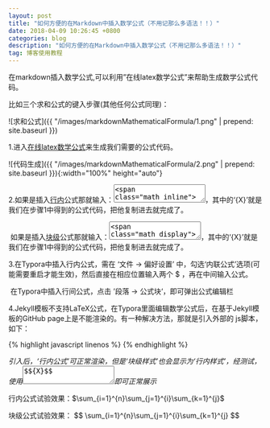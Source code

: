 ```yaml
---
layout: post
title: "如何方便的在Markdown中插入数学公式（不用记那么多语法！！）"
date: 2018-04-09 10:26:45 +0800
categories: blog
description: "如何方便的在Markdown中插入数学公式（不用记那么多语法！！）"
tag: 博客使用教程
---
```


在markdown插入数学公式,可以利用”在线latex数学公式”来帮助生成数学公式代码。

比如三个求和公式的键入步骤(其他任何公式同理)：

![求和公式]({{ "/images/markdownMathematicalFormula/1.png" | prepend: site.baseurl }})

1.进入[在线latex数学公式](http://latex.codecogs.com/eqneditor/editor.php)来生成我们需要的公式代码。

![代码生成]({{ "/images/markdownMathematicalFormula/2.png" | prepend: site.baseurl }}){:width="100%" height="auto"}

2.如果是插入<u>行内</u>公式那就输入：<textarea>${X}$</textarea>，其中的‘{X}’就是我们在步骤1中得到的公式代码，把他复制进去就完成了。

&nbsp;如果是插入<u>块级</u>公式那就输入：<textarea>$${X}$$</textarea>，其中的‘{X}’就是我们在步骤1中得到的公式代码，把他复制进去就完成了。

3.在Typora中插入行内公式，需在 ‘文件 -> 偏好设置’ 中，勾选‘内联公式’选项(可能需要重启才能生效)，然后直接在相应位置输入两个 $ ，再在中间输入公式。

&nbsp;在Typora中插入行间公式，点击 ’段落 -> 公式块‘，即可弹出公式编辑栏

4.Jekyll模板不支持LaTeX公式，在Typora里面编辑数学公式后，在基于Jekyll模板的GitHub page上是不能渲染的。有一种解决方法，那就是引入外部的 js脚本，如下：

{% highlight javascript linenos %}
    <script type="text/x-mathjax-config">
        MathJax.Hub.Config({
            tex2jax: {
            skipTags: ['script', 'noscript', 'style', 'textarea', 'pre'],
            inlineMath: [['$','$']]
            }
        });
    </script>
    <script src="https://cdn.mathjax.org/mathjax/latest/MathJax.js?config=TeX-AMS-MML_HTMLorMML" type="text/javascript"></script>
{% endhighlight %}

*引入后，‘行内公式’可正常渲染，但是‘块级样式’也会显示为‘行内样式’，经测试，使用<textarea>\$\${X}\$\$</textarea>即可正常展示*

行内公式试验效果：$\sum_{i=1}^{n}\sum_{j=1}^{i}\sum_{k=1}^{j}$

块级公式试验效果：
\$\$
\sum_{i=1}^{n}\sum_{j=1}^{i}\sum_{k=1}^{j}
\$\$
